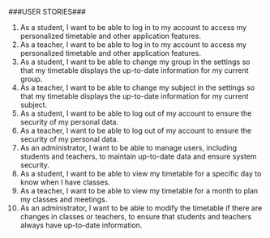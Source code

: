 ###USER STORIES###

1. As a student, I want to be able to log in to my account to access my personalized timetable and other application
   features.
2. As a teacher, I want to be able to log in to my account to access my personalized timetable and other application
   features.
3. As a student, I want to be able to change my group in the settings so that my timetable displays the up-to-date
   information for my current group.
4. As a teacher, I want to be able to change my subject in the settings so that my timetable displays the up-to-date
   information for my current subject.
5. As a student, I want to be able to log out of my account to ensure the security of my personal data.
6. As a teacher, I want to be able to log out of my account to ensure the security of my personal data.
7. As an administrator, I want to be able to manage users, including students and teachers, to maintain up-to-date data
   and ensure system security.
8. As a student, I want to be able to view my timetable for a specific day to know when I have classes.
9. As a teacher, I want to be able to view my timetable for a month to plan my classes and meetings.
10. As an administrator, I want to be able to modify the timetable if there are changes in classes or teachers, to
    ensure that students and teachers always have up-to-date information.
